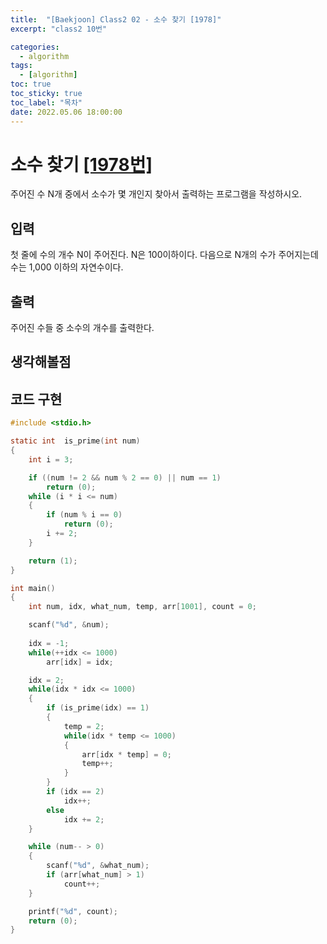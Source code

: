 ```yaml
---
title:  "[Baekjoon] Class2 02 - 소수 찾기 [1978]"
excerpt: "class2 10번"

categories:
  - algorithm
tags:
  - [algorithm]
toc: true
toc_sticky: true
toc_label: "목차"
date: 2022.05.06 18:00:00
---
```


# 소수 찾기 [[1978번]](https://www.acmicpc.net/problem/1978)
주어진 수 N개 중에서 소수가 몇 개인지 찾아서 출력하는 프로그램을 작성하시오.    

## 입력
첫 줄에 수의 개수 N이 주어진다. N은 100이하이다. 다음으로 N개의 수가 주어지는데 수는 1,000 이하의 자연수이다.    

## 출력
주어진 수들 중 소수의 개수를 출력한다.    

## 생각해볼점


## 코드 구현
```c
#include <stdio.h>

static int	is_prime(int num)
{
	int	i = 3;

	if ((num != 2 && num % 2 == 0) || num == 1)
		return (0);
	while (i * i <= num)
	{
		if (num % i == 0)
			return (0);
		i += 2;
	}

	return (1);
}

int main()
{
	int	num, idx, what_num, temp, arr[1001], count = 0;

	scanf("%d", &num);
	
	idx = -1;
	while(++idx <= 1000)
		arr[idx] = idx;

	idx = 2;
	while(idx * idx <= 1000)
	{
		if (is_prime(idx) == 1)
		{
			temp = 2;
			while(idx * temp <= 1000)
			{
				arr[idx * temp] = 0;
				temp++;
			}
		}
		if (idx == 2)
			idx++;
		else
			idx += 2;
	}

	while (num-- > 0)
	{
		scanf("%d", &what_num);
		if (arr[what_num] > 1)
			count++;
	}

	printf("%d", count);
	return (0);
}
```
